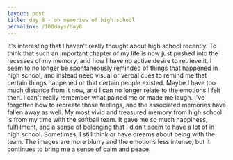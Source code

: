 ```yaml
---
layout: post
title: day 8 - on memories of high school
permalink: /100days/day8
---
```


It's interesting that I haven't really thought about high school recently. To think that such an important chapter of my life is now just pushed into the recesses of my memory, and how I have no active desire to retrieve it. I seem to no longer be spontaneously reminded of things that happened in high school, and instead need visual or verbal cues to remind me that certain things happened or that certain people existed. Maybe I have too much distance from it now, and I can no longer relate to the emotions I felt then. I can't really remember what pained me or made me laugh. I've forgotten how to recreate those feelings, and the associated memories have fallen away as well. My most vivid and treasured memory from high school is from my time with the softball team. It gave me so much happiness, fulfillment, and a sense of belonging that I didn't seem to have a lot of in high school. Sometimes, I still think or have dreams about being with the team. The images are more blurry and the emotions less intense, but it continues to bring me a sense of calm and peace.
